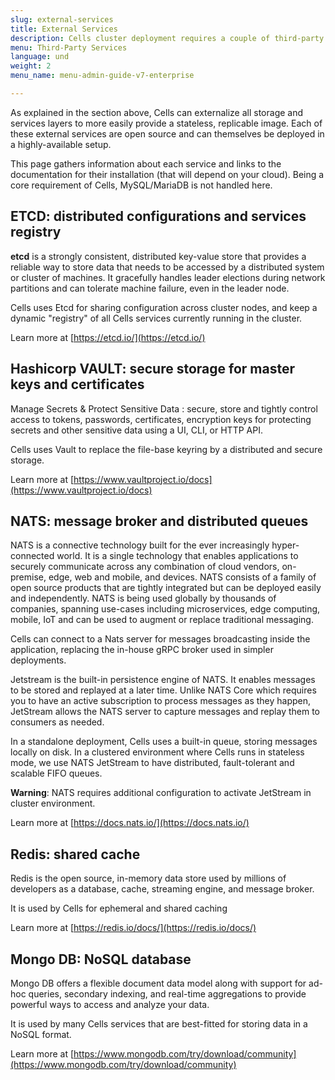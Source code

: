 ```yaml
---
slug: external-services
title: External Services
description: Cells cluster deployment requires a couple of third-party tools.
menu: Third-Party Services
language: und
weight: 2
menu_name: menu-admin-guide-v7-enterprise

---
```

As explained in the section above, Cells can externalize all storage and services layers to more easily provide a stateless, replicable image. Each of these external services are open source and can themselves be deployed in a highly-available setup. 

This page gathers information about each service and links to the documentation for their installation (that will depend on your cloud). Being a core requirement of Cells, MySQL/MariaDB is not handled here.

## ETCD: distributed configurations and services registry 

**etcd** is a strongly consistent, distributed key-value store that provides a reliable way to store data that needs to be accessed by a distributed system or cluster of machines. It gracefully handles leader elections during network partitions and can tolerate machine failure, even in the leader node.

Cells uses Etcd for sharing configuration across cluster nodes, and keep a dynamic "registry" of all Cells services currently running in the cluster.

Learn more at [https://etcd.io/](https://etcd.io/)

## Hashicorp VAULT: secure storage for master keys and certificates

Manage Secrets & Protect Sensitive Data : secure, store and tightly control access to tokens, passwords, certificates, encryption keys for protecting secrets and other sensitive data using a UI, CLI, or HTTP API.

Cells uses Vault to replace the file-base keyring by a distributed and secure storage.

Learn more at [https://www.vaultproject.io/docs](https://www.vaultproject.io/docs)

## NATS: message broker and distributed queues

NATS is a connective technology built for the ever increasingly hyper-connected world. It is a single technology that enables applications to securely communicate across any combination of cloud vendors, on-premise, edge, web and mobile, and devices. NATS consists of a family of open source products that are tightly integrated but can be deployed easily and independently. NATS is being used globally by thousands of companies, spanning use-cases including microservices, edge computing, mobile, IoT and can be used to augment or replace traditional messaging.

Cells can connect to a Nats server for messages broadcasting inside the application, replacing the in-house gRPC broker used in simpler deployments.

Jetstream is the built-in persistence engine of NATS. It enables messages to be stored and replayed at a later time. Unlike NATS Core which requires you to have an active subscription to process messages as they happen, JetStream allows the NATS server to capture messages and replay them to consumers as needed. 

In a standalone deployment, Cells uses a built-in queue, storing messages locally on disk. In a clustered environment where Cells runs in stateless mode, we use NATS JetStream to have distributed, fault-tolerant and scalable FIFO queues.

**Warning**: NATS requires additional configuration to activate JetStream in cluster environment.

Learn more at [https://docs.nats.io/](https://docs.nats.io/)

## Redis: shared cache

Redis is the open source, in-memory data store used by millions of developers as a database, cache, streaming engine, and message broker.

It is used by Cells for ephemeral and shared caching 

Learn more at [https://redis.io/docs/](https://redis.io/docs/)

## Mongo DB: NoSQL database
 
Mongo DB offers a flexible document data model along with support for ad-hoc queries, secondary indexing, and real-time aggregations to provide powerful ways to access and analyze your data.

It is used by many Cells services that are best-fitted for storing data in a NoSQL format.

Learn more at [https://www.mongodb.com/try/download/community](https://www.mongodb.com/try/download/community)

